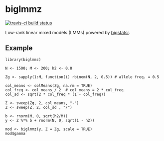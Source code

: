 # biglmmz

[![travis-ci build status](https://travis-ci.org/variani/biglmmz.svg?branch=master)](https://travis-ci.org/variani/biglmmz)

Low-rank linear mixed models (LMMs) powered by [bigstatsr](https://github.com/privefl/bigstatsr).

## Example

```
library(biglmmz)

N <- 1500; M <- 200; h2 <- 0.8
  
Zg <- sapply(1:M, function(i) rbinom(N, 2, 0.5)) # allele freq. = 0.5

col_means <- colMeans(Zg, na.rm = TRUE)
col_freq <- col_means / 2  # col_means = 2 * col_freq
col_sd <- sqrt(2 * col_freq * (1 - col_freq))

Z <- sweep(Zg, 2, col_means, "-")
Z <- sweep(Z, 2, col_sd , "/")

b <- rnorm(M, 0, sqrt(h2/M))
y <- Z %*% b + rnorm(N, 0, sqrt(1 - h2))
  
mod <- biglmmz(y, Z = Zg, scale = TRUE)
mod$gamma
```
